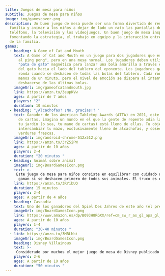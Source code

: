 ```yaml
---
title: Juegos de mesa para niños
subtitle: Juegos de mesa para niños
image: img/gamescover.png
description: Un buen juego de mesa puede ser una forma divertida de reunir a la
  familia y animar a los niños a dejar de lado un rato las pantallas del
  teléfono, la televisión y los videojuegos. Un buen juego de mesa inspira,
  fomentando la estrategia, el trabajo en equipo y la interacción entre miembros
  de la familia.
games:
  - heading: A Game of Cat and Mouth
    text: A Game of Cat and Mouth en un juego para dos jugadores que es "como jugar
      al ping pong", pero en una mesa normal. Los jugadores deben utilizar una
      "pata de gato" magnética para lanzar una bola amarilla a través de la boca
      del gato hacia el lado del tablero del oponente. Los jugadores ganan la
      ronda cuando se deshacen de todas las bolas del tablero. Cada ronda dura
      menos de un minuto, pero el nivel de emoción se dispara al intentar
      deshacerse de las últimas bolas.
    imageUrl: img/gameofcatandmouth.jpg
    link: https://amzn.to/3eupKVw
    ages: A partir de 7 años
    players: "2"
    duration: 10 minutos
  - heading: "¿Alcachofas? ¡No, gracias!? "
    text: Ganador de los American Tabletop Awards (ATTA) en 2021, este juego de cartas
      de cartas, imagina un mundo en el que la gente de repente odia las alcachofas, y
      tu jardín (o sea, tu mano de cartas) está lleno de ellas. Tu objetivo es
      intercambiar tu mazo, exclusivamente lleno de alcachofas, y cosechar
      verduras frescas.
    imageUrl: img/android-chrome-512x512.png
    link: https://amzn.to/3rZ5iPW
    ages: A partir de 10 años
    players: 2-4
    duration: "20 minutos "
  - heading: Animal sobre animal
    imageUrl: img/BoardGamesIcon.png
    text: >-
     Este juego de mesa para niños consiste en equilibrar con cuidado animales grandes de madera de colores sobre la espalda de un cocodrilo. Los jugadores tiran un dado para averiguar su próximo movimiento y
      ganan si se deshacen primero de todos sus animales. El truco es que si algún animal se cae de la pila mientras estás colocando uno, tienes que cogerlo, cosa que no quieres.
    link: https://amzn.to/3RYibUQ
    duration: 15 minutos
    players: 2-4
    ages: A partir de 4 años
  - heading: Cascadia
    text: Uno de los ganadores del Spiel Des Jahres de este año (el premio más importante del mundo del juego) es este juego de colocación de fichas con temática de la vida salvaje del noroeste Americano. Los jugadores se turnan para poblar su terreno con distintos tipos de fauna y flora y consiguen puntos creando ecosistemas armoniosos.
    imageUrl: img/BoardGamesIcon.png
    link: https://www.amazon.es/dp/B093H8RGXX/ref=cm_sw_r_as_gl_apa_gl_i_YW84ME5FZRRQFHA0RPT6?linkCode=ml2&tag=alfmcalle-21
    ages: A partir de 10 años
    players: 1-4
    duration: "30-40 minutos "
  - link: https://amzn.to/3MBLhbi
    imageUrl: img/BoardGamesIcon.png
    heading: Disney Villainous
    text: >-
     Considerado por muchos el mejor juego de mesa de Disney publicado hasta la fecha, ofrece a los jugadores la posibilidad de ser los malos de las diferentes peliculas de Disney. Disney Villainous, plantea la pregunta: "¿Qué pasaría si los populares villanos de Disney triunfaran de verdad?" Cada jugador controla a uno de los seis villanos, con múltiples expansiones que añaden personajes adicionales.
    players: 2-6
    ages: A partir de 10 años
    duration: "50 minutos "
---
```

